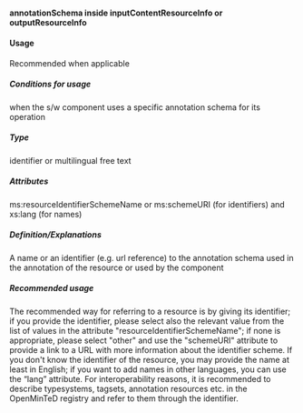#### annotationSchema inside inputContentResourceInfo or outputResourceInfo

#### Usage
Recommended when applicable
##### Conditions for usage
when the s/w component uses a specific annotation schema for its operation
##### Type
identifier or multilingual free text
##### Attributes
ms:resourceIdentifierSchemeName or ms:schemeURI (for identifiers) and xs:lang (for names)
##### Definition/Explanations
A name or an identifier (e.g. url reference) to the annotation schema used in the annotation of the resource or used by the component
##### Recommended usage
The recommended way for referring to a resource is by giving its identifier; if you provide the identifier, please select also the relevant value from the list of values in the attribute "resourceIdentifierSchemeName"; if none is appropriate, please select "other" and use the "schemeURI" attribute to provide a link to a URL with more information about the identifier scheme. 
If you don't know the identifier of the resource, you may provide the name at least in English; if you want to add names in other languages, you can use the “lang” attribute. 
For interoperability reasons, it is recommended to describe typesystems, tagsets, annotation resources etc. in the OpenMinTeD registry and refer to them through the identifier.

